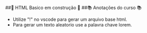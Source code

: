 ##:construction: HTML Basico em construção :construction:
##📚 Anotações do curso 📚
- Utilize "!" no vscode para gerar um arquivo base html.
- Para gerar um texto aleatorio use a palavra chave lorem.
